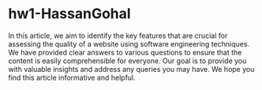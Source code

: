 # hw1-HassanGohal
In this article, we aim to identify the key features that are crucial for assessing the quality of a website using software engineering techniques. We have provided clear answers to various questions to ensure that the content is easily comprehensible for everyone. Our goal is to provide you with valuable insights and address any queries you may have. We hope you find this article informative and helpful.
